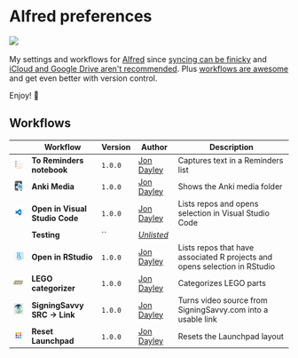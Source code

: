 # Alfred preferences

![](https://img.shields.io/github/v/release/cadnza/Alfred.alfredpreferences)

My settings and workflows for [Alfred](https://www.alfredapp.com/) since [syncing can be finicky](https://www.alfredapp.com/help/advanced/sync/#second-mac) and [iCloud and Google Drive aren't recommended](https://www.alfredapp.com/help/advanced/sync/#services). Plus [workflows are awesome](https://www.alfredapp.com/workflows/) and get even better with version control.

Enjoy! 🎩

## Workflows

| | Workflow | Version | Author | Description |
|-|-|-|-|-|
| <img src="readmeImages/7464D6B3-CA6B-4F62-A683-D84813A49839.png" width="100"></img> | **To Reminders notebook** | `1.0.0` | [Jon Dayley](https://https://github.com/cadnza) | Captures text in a Reminders list |
| <img src="readmeImages/F3096D23-E74A-4A20-80D2-B3820C8480BF.png" width="100"></img> | **Anki Media** | `1.0.0` | [Jon Dayley](https://https://github.com/cadnza) | Shows the Anki media folder |
| <img src="readmeImages/357A22B5-162E-4ED3-8958-1089B1A81AEC.png" width="100"></img> | **Open in Visual Studio Code** | `1.0.0` | [Jon Dayley](https://https://github.com/cadnza) | Lists repos and opens selection in Visual Studio Code |
|  | **Testing** | `` | [*Unlisted*](https://orange.com) |  |
| <img src="readmeImages/425DC97B-7AE7-4FD8-A7C3-C2D57B6B288C.png" width="100"></img> | **Open in RStudio** | `1.0.0` | [Jon Dayley](https://https://github.com/cadnza) | Lists repos that have associated R projects and opens selection in RStudio |
| <img src="readmeImages/D287A52F-E6DE-41CF-AFB7-A6456092ED3A.png" width="100"></img> | **LEGO categorizer** | `1.0.0` | [Jon Dayley](https://https://github.com/cadnza) | Categorizes LEGO parts |
| <img src="readmeImages/6CCD3145-FB1F-4EC0-9BCB-DF1824EC7DEA.png" width="100"></img> | **SigningSavvy SRC → Link** | `1.0.0` | [Jon Dayley](https://https://github.com/cadnza) | Turns video source from SigningSavvy.com into a usable link |
| <img src="readmeImages/2A26717B-F1F5-4523-B5A1-F8324593E918.png" width="100"></img> | **Reset Launchpad** | `1.0.0` | [Jon Dayley](https://https://github.com/cadnza) | Resets the Launchpad layout |
